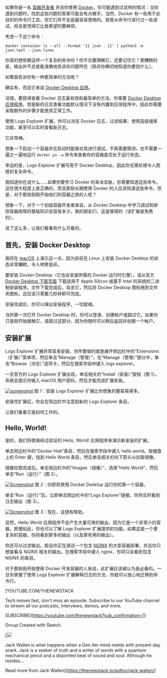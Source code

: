 如果你是一名 [容器开发者](https://thenewstack.io/containers/) 并且你使用 [Docker](https://www.docker.com/?utm_content=inline+mention)，你可能遇到过这样的情况：当你遇到问题时，找到这些问题的答案可能会有点棘手。当然，Docker 有一些用于此目的的命令行工具，但它们并不总是最容易使用的。我曾从命令行进行过一些调试，但总是觉得它比我希望的要麻烦。

考虑一下这个命令：

```
docker container ls --all --format ‘{{ json . }}’ | python3 -m json.tool --json-lines
```

你真的想依赖这样一个复杂的命令吗？你不仅要理解它，还要记住它？更糟糕的是，输出并不总是能准确地告诉你问题所在（除非你确切地知道你要找什么）。

如果我告诉你有一种更简单的方法呢？

确实有，而且它来自 [Docker Desktop 应用](https://thenewstack.io/create-a-development-environment-in-docker-desktop/)。

没错，要获得查看 Docker 日志最有效和最简单的方法，你需要 [Docker Desktop 应用程序](https://docs.docker.com/desktop/)。但是新的日志查看功能默认情况下没有内置到应用程序中，因此你需要采取额外的步骤才能使其正常工作。

使用 Logs Explorer 扩展，你可以浏览 Docker 日志、过滤结果、使用高级搜索功能，甚至可以实时查看新日志。

它非常棒。

想象一下启动一个容器并在启动时能够对其进行调试。不再需要猜测，也不需要一遍又一遍地运行 `docker ps -a` 命令来查看你的容器是否处于运行状态。

幸运的是，Logs Explorer 扩展可用于 Docker Desktop，因此你无需处理令人困惑的复杂命令。

我知道你在说什么……如果你要学习 Docker 的来龙去脉，你需要知道这些命令。这在很大程度上是正确的，而且那些长期使用 Docker 的人应该知道这些命令。但是，对于那些刚刚开始他们的容器之旅的人呢？

想象一下，对于一个初级容器开发者来说，从 Docker Desktop 中学习调试和排除容器故障的基础知识会容易多少。我的朋友们，这是值得的（该扩展是免费的）。

说了这么多，让我们看看有什么可看的。

## 首先，安装 Docker Desktop

我将在 [macOS](https://thenewstack.io/how-to-set-up-macos-as-a-development-machine/) 上演示这一点，因为目前在 Linux 上安装 Docker Desktop 的状态非常糟糕，令人啼笑皆非。

要安装 Docker Desktop（它也会安装所需的 Docker 运行时引擎），请从官方 [Docker Desktop 下载页面](https://docs.docker.com/desktop/setup/install/mac-install/) 下载适用于 Apple Silicon 或基于 Intel 的系统的二进制安装程序。文件下载完成后，双击它，然后将 Docker Desktop 图标拖到文件夹图标。这应该只需要几秒钟即可完成。

安装完成后，你可以弹出安装程序，一切就绪。

当你第一次打开 Docker Desktop 时，你可以登录、创建帐户或跳过它。如果你只是刚开始接触它，请跳过这部分，因为你随时可以稍后返回并创建一个帐户。

## 安装扩展

Logs Explorer 扩展非常容易安装。你所要做的就是展开侧边栏中的“Extensions（扩展）”菜单项，然后单击“Manage（管理）”。在“Manage（管理）”部分中，单击“Browse（浏览）”选项卡，然后在搜索字段中键入 logs explorer。

一旦官方的 Logs Explorer 扩展出现，单击相关的“Install（安装）”按钮（图 1）。系统会提示你输入 macOS 用户密码，然后才能完成扩展安装。

[![screenshot](https://cdn.thenewstack.io/media/2025/07/1344d1e4-le1.jpg)](https://cdn.thenewstack.io/media/2025/07/1344d1e4-le1.jpg) 图 1：安装 Logs Explorer 扩展比你想象的要容易得多。

安装完扩展后，你会在侧边栏中注意到新的 Logs Explorer 条目。

让我们看看它是如何工作的。

## Hello, World!

是的，我们将使用经过验证的 Hello, World! 应用程序来演示新安装的扩展。

单击侧边栏中的“Docker Hub”条目，然后在搜索字段中键入 hello world。按键盘上的 Enter 键，找到 Hello World 条目，然后单击相关的向下箭头以拉取镜像。

镜像拉取完成后，单击侧边栏中的“Images（镜像）”，选择“Hello World”，然后单击“Run（运行）”（图 2）。

[![Screenshot](https://cdn.thenewstack.io/media/2025/07/ce728a99-le2.jpg)](https://cdn.thenewstack.io/media/2025/07/ce728a99-le2.jpg) 图 2：你即将使用 Docker Desktop 运行你的第一个容器。

单击“Run（运行）”后，立即单击侧边栏中的“Logs Explorer”链接，你将实时看到日志输出（图 3）。

[![Screenshot](https://cdn.thenewstack.io/media/2025/07/59d29da3-le3.jpg)](https://cdn.thenewstack.io/media/2025/07/59d29da3-le3.jpg) 图 3：现在，这很有帮助。

显然，Hello World 应用程序不会产生大量可用的输出，因为它是一个非常小的容器。即便如此，你也可以了解 Logs Explorer 扩展提供的功能。如果这是一个更复杂的容器，你将看到更多的输出（以及更有用的输出）。

你还可以过滤输出。假设你正在调试一个包含 [NGINX](https://thenewstack.io/nginx-one-console-not-for-experts-only/) 的大型容器部署，并且你只想查看与 NGINX 相关的输出。在搜索字段中键入 nginx，你将只会看到包含 NGINX 的条目。

对于那些刚开始使用 Docker 开发容器的人来说，此扩展应该被认为是必备的。一旦你掌握了使用 Logs Explorer 扩展解释日志的方法，你就可以放心地迁移到命令行。

[YOUTUBE.COM/THENEWSTACK

Tech moves fast, don't miss an episode. Subscribe to our YouTube
channel to stream all our podcasts, interviews, demos, and more.

SUBSCRIBE](https://youtube.com/thenewstack?sub_confirmation=1)

Group
Created with Sketch.

[![](https://cdn.thenewstack.io/media/2023/12/d7cbfb14-cropped-6e7d5ccd-jack_wallen.jpg)

Jack Wallen is what happens when a Gen Xer mind-melds with present-day snark. Jack is a seeker of truth and a writer of words with a quantum mechanical pencil and a disjointed beat of sound and soul. Although he resides...

Read more from Jack Wallen](https://thenewstack.io/author/jack-wallen/)
